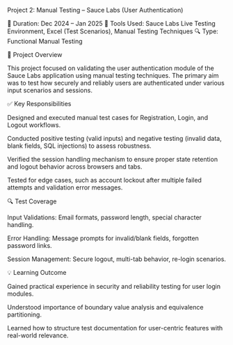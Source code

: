  Project 2: Manual Testing – Sauce Labs (User Authentication)

📅 Duration: Dec 2024 – Jan 2025
🔧 Tools Used: Sauce Labs Live Testing Environment, Excel (Test Scenarios), Manual Testing Techniques
🔍 Type: Functional Manual Testing

📄 Project Overview

This project focused on validating the user authentication module of the Sauce Labs application using manual testing techniques. The primary aim was to test how securely and reliably users are authenticated under various input scenarios and sessions.

✅ Key Responsibilities

Designed and executed manual test cases for Registration, Login, and Logout workflows.

Conducted positive testing (valid inputs) and negative testing (invalid data, blank fields, SQL injections) to assess robustness.

Verified the session handling mechanism to ensure proper state retention and logout behavior across browsers and tabs.

Tested for edge cases, such as account lockout after multiple failed attempts and validation error messages.


🔍 Test Coverage

Input Validations: Email formats, password length, special character handling.

Error Handling: Message prompts for invalid/blank fields, forgotten password links.

Session Management: Secure logout, multi-tab behavior, re-login scenarios.


💡 Learning Outcome

Gained practical experience in security and reliability testing for user login modules.

Understood importance of boundary value analysis and equivalence partitioning.

Learned how to structure test documentation for user-centric features with real-world relevance.

